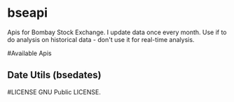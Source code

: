 # bseapi
Apis for Bombay Stock Exchange. I update data once every month. Use if to do analysis on historical data - don't use it for real-time analysis.

#Available Apis
## Date Utils (bsedates)

#LICENSE
GNU Public LICENSE.
